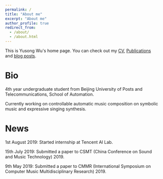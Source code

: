 ```yaml
---
permalink: /
title: "About me"
excerpt: "About me"
author_profile: true
redirect_from: 
  - /about/
  - /about.html
---
```


This is Yusong Wu's home page. You can check out my [CV](https://lukewys.github.io/cv/), [Publications](https://lukewys.github.io/publications/) and [blog posts](https://lukewys.github.io/year-archive/).

# Bio

4th year undergraduate student from Beijing University of Posts and Telecommunications, School of Automation.

Currently working on controllable automatic music composition on symbolic music and expressive singing synthesis.

# News

1st August 2019: Started internship at Tencent AI Lab.

15th July 2019: Submitted a paper to CSMT (China Conference on Sound and Music Technology) 2019.

9th May 2019: Submitted a paper to CMMR (International Symposium on Computer Music Multidisciplinary Research) 2019.

